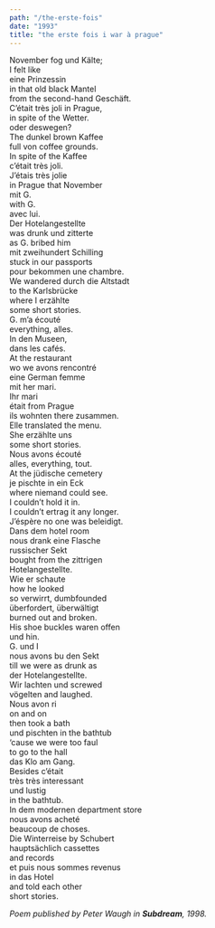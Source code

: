 ```yaml
---
path: "/the-erste-fois"
date: "1993"
title: "the erste fois i war à prague"
---
```

  
November fog und Kälte;<!-- end -->    
I felt like    
eine Prinzessin    
in that old black Mantel  
from the second-hand Geschäft.  
C’était très joli in Prague,  
in spite of the Wetter.  
oder deswegen?  
The dunkel brown Kaffee  
full von coffee grounds.  
In spite of the Kaffee  
c’était très joli.  
J’étais très jolie  
in Prague that November  
mit G.  
with G.  
avec lui.  
Der Hotelangestellte  
was drunk und zitterte  
as G. bribed him  
mit zweihundert Schilling  
stuck in our passports  
pour bekommen une chambre.  
We wandered durch die Altstadt  
to the Karlsbrücke  
where I erzählte  
some short stories.  
G. m’a écouté  
everything, alles.  
In den Museen,  
dans les cafés.  
At the restaurant  
wo we avons rencontré  
eine German femme  
mit her mari.  
Ihr mari  
était from Prague  
ils wohnten there zusammen.  
Elle translated the menu.  
She erzählte uns  
some short stories.  
Nous avons écouté  
alles, everything, tout.  
At the jüdische cemetery  
je pischte in ein Eck  
where niemand could see.  
I couldn’t hold it in.  
I couldn’t ertrag it any longer.  
J’éspère no one was beleidigt.  
Dans dem hotel room  
nous drank eine Flasche  
russischer Sekt  
bought from the zittrigen  
Hotelangestellte.  
Wie er schaute  
how he looked  
so verwirrt, dumbfounded  
überfordert, überwältigt  
burned out and broken.  
His shoe buckles waren offen  
und hin.  
G. und I  
nous avons bu den Sekt  
till we were as drunk as  
der Hotelangestellte.  
Wir lachten und screwed  
vögelten and laughed.  
Nous avon ri  
on and on  
then took a bath  
und pischten in the bathtub  
‘cause we were too faul  
to go to the hall  
das Klo am Gang.  
Besides c’était  
très très interessant  
und lustig  
in the bathtub.  
In dem modernen department store  
nous avons acheté  
beaucoup de choses.  
Die Winterreise by Schubert  
hauptsächlich cassettes  
and records  
et puis nous sommes revenus  
in das Hotel  
and told each other  
short stories.  

_Poem published by Peter Waugh in **Subdream**, 1998._
